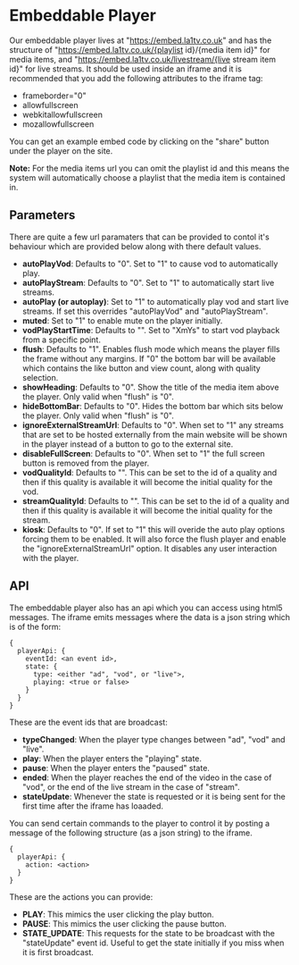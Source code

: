 # Embeddable Player
Our embeddable player lives at "https://embed.la1tv.co.uk" and has the structure of "https://embed.la1tv.co.uk/{playlist id}/{media item id}" for media items, and "https://embed.la1tv.co.uk/livestream/{live stream item id}" for live streams. It should be used inside an iframe and it is recommended that you add the following attributes to the iframe tag:
- frameborder="0"
- allowfullscreen
- webkitallowfullscreen
- mozallowfullscreen

You can get an example embed code by clicking on the "share" button under the player on the site.

**Note:** For the media items url you can omit the playlist id and this means the system will automatically choose a playlist that the media item is contained in.

## Parameters
There are quite a few url paramaters that can be provided to contol it's behaviour which are provided below along with there default values.
- **autoPlayVod**: Defaults to "0". Set to "1" to cause vod to automatically play.
- **autoPlayStream**: Defaults to "0". Set to "1" to automatically start live streams.
- **autoPlay (or autoplay)**: Set to "1" to automatically play vod and start live streams. If set this overrides "autoPlayVod" and "autoPlayStream".
- **muted**: Set to "1" to enable mute on the player initially.
- **vodPlayStartTime**: Defaults to "". Set to "XmYs" to start vod playback from a specific point.
- **flush**: Defaults to "1". Enables flush mode which means the player fills the frame without any margins. If "0" the bottom bar will be available which contains the like button and view count, along with quality selection.
- **showHeading**: Defaults to "0". Show the title of the media item above the player. Only valid when "flush" is "0".
- **hideBottomBar**: Defaults to "0". Hides the bottom bar which sits below the player. Only valid when "flush" is "0".
- **ignoreExternalStreamUrl**: Defaults to "0". When set to "1" any streams that are set to be hosted externally from the main website will be shown in the player instead of a button to go to the external site.
- **disableFullScreen**: Defaults to "0". When set to "1" the full screen button is removed from the player.
- **vodQualityId**: Defaults to "". This can be set to the id of a quality and then if this quality is available it will become the initial quality for the vod.
- **streamQualityId**: Defaults to "". This can be set to the id of a quality and then if this quality is available it will become the initial quality for the stream.
- **kiosk**: Defaults to "0". If set to "1" this will overide the auto play options forcing them to be enabled. It will also force the flush player and enable the "ignoreExternalStreamUrl" option. It disables any user interaction with the player.

## API
The embeddable player also has an api which you can access using html5 messages. The iframe emits messages where the data is a json string which is of the form:

    {
      playerApi: {
        eventId: <an event id>,
        state: {
          type: <either "ad", "vod", or "live">,
          playing: <true or false>
        }
      }
    }
    
These are the event ids that are broadcast:
- **typeChanged**: When the player type changes between "ad", "vod" and "live".
- **play**: When the player enters the "playing" state.
- **pause**: When the player enters the "paused" state.
- **ended**: When the player reaches the end of the video in the case of "vod", or the end of the live stream in the case of "stream".
- **stateUpdate**: Whenever the state is requested or it is being sent for the first time after the iframe has loaaded.

You can send certain commands to the player to control it by posting a message of the following structure (as a json string) to the iframe.

    {
      playerApi: {
        action: <action>
      }
    }
  
  These are the actions you can provide:
  - **PLAY**: This mimics the user clicking the play button.
  - **PAUSE**: This mimics the user clicking the pause button.
  - **STATE_UPDATE**: This requests for the state to be broadcast with the "stateUpdate" event id. Useful to get the state initially if you miss when it is first broadcast.
